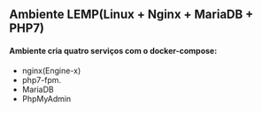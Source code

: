 ## Ambiente LEMP(Linux + Nginx + MariaDB + PHP7)

#### Ambiente cria quatro serviços com o docker-compose: 

* nginx(Engine-x)
* php7-fpm.
* MariaDB
* PhpMyAdmin


